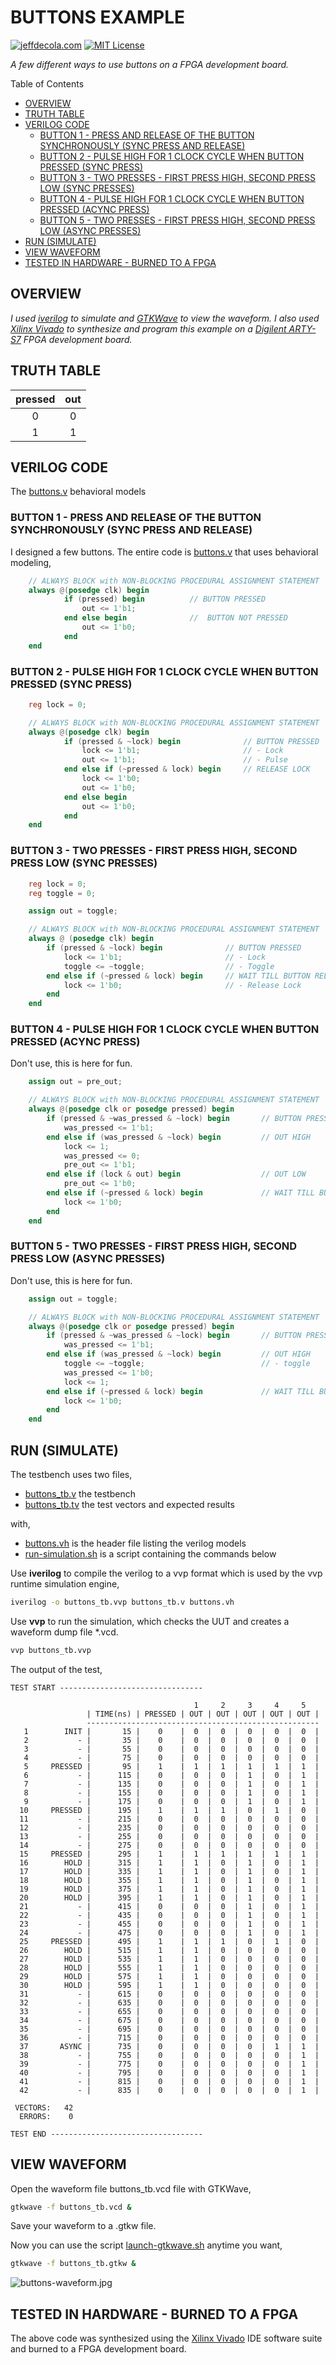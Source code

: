 # BUTTONS EXAMPLE

[![jeffdecola.com](https://img.shields.io/badge/website-jeffdecola.com-blue)](https://jeffdecola.com)
[![MIT License](https://img.shields.io/:license-mit-blue.svg)](https://jeffdecola.mit-license.org)

_A few different ways to use buttons on a FPGA development board._

Table of Contents

* [OVERVIEW](https://github.com/JeffDeCola/my-verilog-examples/tree/master/fpga-development-boards/buttons/buttons#overview)
* [TRUTH TABLE](https://github.com/JeffDeCola/my-verilog-examples/tree/master/fpga-development-boards/buttons/buttons#truth-table)
* [VERILOG CODE](https://github.com/JeffDeCola/my-verilog-examples/tree/master/fpga-development-boards/buttons/buttons#verilog-code)
  * [BUTTON 1 - PRESS AND RELEASE OF THE BUTTON SYNCHRONOUSLY (SYNC PRESS AND RELEASE)](https://github.com/JeffDeCola/my-verilog-examples/tree/master/fpga-development-boards/buttons/buttons#button-1---press-and-release-of-the-button-synchronously-sync-press-and-release)
  * [BUTTON 2 - PULSE HIGH FOR 1 CLOCK CYCLE WHEN BUTTON PRESSED (SYNC PRESS)](https://github.com/JeffDeCola/my-verilog-examples/tree/master/fpga-development-boards/buttons/buttons#button-2---pulse-high-for-1-clock-cycle-when-button-pressed-sync-press)
  * [BUTTON 3 - TWO PRESSES - FIRST PRESS HIGH, SECOND PRESS LOW (SYNC PRESSES)](https://github.com/JeffDeCola/my-verilog-examples/tree/master/fpga-development-boards/buttons/buttons#button-3---two-presses---first-press-high-second-press-low-sync-presses)
  * [BUTTON 4 - PULSE HIGH FOR 1 CLOCK CYCLE WHEN BUTTON PRESSED (ACYNC PRESS)](https://github.com/JeffDeCola/my-verilog-examples/tree/master/fpga-development-boards/buttons/buttons#button-4---pulse-high-for-1-clock-cycle-when-button-pressed-acync-press)
  * [BUTTON 5 - TWO PRESSES - FIRST PRESS HIGH, SECOND PRESS LOW (ASYNC PRESSES)](https://github.com/JeffDeCola/my-verilog-examples/tree/master/fpga-development-boards/buttons/buttons#button-5---two-presses---first-press-high-second-press-low-async-presses)
* [RUN (SIMULATE)](https://github.com/JeffDeCola/my-verilog-examples/tree/master/fpga-development-boards/buttons/buttons#run-simulate)
* [VIEW WAVEFORM](https://github.com/JeffDeCola/my-verilog-examples/tree/master/fpga-development-boards/buttons/buttons#view-waveform)
* [TESTED IN HARDWARE - BURNED TO A FPGA](https://github.com/JeffDeCola/my-verilog-examples/tree/master/fpga-development-boards/buttons/buttons#tested-in-hardware---burned-to-a-fpga)

## OVERVIEW

_I used
[iverilog](https://github.com/JeffDeCola/my-cheat-sheets/tree/master/hardware/tools/simulation/iverilog-cheat-sheet)
to simulate and
[GTKWave](https://github.com/JeffDeCola/my-cheat-sheets/tree/master/hardware/tools/simulation/gtkwave-cheat-sheet)
to view the waveform. I also used
[Xilinx Vivado](https://github.com/JeffDeCola/my-cheat-sheets/tree/master/hardware/tools/synthesis/xilinx-vivado-cheat-sheet)
to synthesize and program this example on a
[Digilent ARTY-S7](https://github.com/JeffDeCola/my-cheat-sheets/tree/master/hardware/development/fpga-development-boards/digilent-arty-s7-cheat-sheet)
FPGA development board._

## TRUTH TABLE

| pressed  | out  |
|:--------:|:----:|
| 0        | 0    |
| 1        | 1    |

## VERILOG CODE

The
[buttons.v](https://github.com/JeffDeCola/my-verilog-examples/blob/master/fpga-development-boards/buttons/buttons/buttons.v)
behavioral models

### BUTTON 1 - PRESS AND RELEASE OF THE BUTTON SYNCHRONOUSLY (SYNC PRESS AND RELEASE)

I designed a few buttons. The entire code is
[buttons.v](https://github.com/JeffDeCola/my-verilog-examples/blob/master/fpga-development-boards/buttons/buttons/buttons.v)
that uses behavioral modeling,

```verilog
    // ALWAYS BLOCK with NON-BLOCKING PROCEDURAL ASSIGNMENT STATEMENT
    always @(posedge clk) begin
            if (pressed) begin          // BUTTON PRESSED
                out <= 1'b1;
            end else begin              //  BUTTON NOT PRESSED
                out <= 1'b0;
            end
    end
```

### BUTTON 2 - PULSE HIGH FOR 1 CLOCK CYCLE WHEN BUTTON PRESSED (SYNC PRESS)

```verilog
    reg lock = 0;

    // ALWAYS BLOCK with NON-BLOCKING PROCEDURAL ASSIGNMENT STATEMENT
    always @(posedge clk) begin
            if (pressed & ~lock) begin              // BUTTON PRESSED
                lock <= 1'b1;                       // - Lock
                out <= 1'b1;                        // - Pulse
            end else if (~pressed & lock) begin     // RELEASE LOCK
                lock <= 1'b0;
                out <= 1'b0;
            end else begin
                out <= 1'b0;
            end
    end
```

### BUTTON 3 - TWO PRESSES - FIRST PRESS HIGH, SECOND PRESS LOW (SYNC PRESSES)

```verilog
    reg lock = 0;
    reg toggle = 0;

    assign out = toggle;

    // ALWAYS BLOCK with NON-BLOCKING PROCEDURAL ASSIGNMENT STATEMENT
    always @ (posedge clk) begin
        if (pressed & ~lock) begin              // BUTTON PRESSED
            lock <= 1'b1;                       // - Lock
            toggle <= ~toggle;                  // - Toggle
        end else if (~pressed & lock) begin     // WAIT TILL BUTTON RELEASED
            lock <= 1'b0;                       // - Release Lock
        end
    end
```

### BUTTON 4 - PULSE HIGH FOR 1 CLOCK CYCLE WHEN BUTTON PRESSED (ACYNC PRESS)

Don't use, this is here for fun.

```verilog
    assign out = pre_out;

    // ALWAYS BLOCK with NON-BLOCKING PROCEDURAL ASSIGNMENT STATEMENT
    always @(posedge clk or posedge pressed) begin
        if (pressed & ~was_pressed & ~lock) begin       // BUTTON PRESSED - Then forget about it until later
            was_pressed <= 1'b1;
        end else if (was_pressed & ~lock) begin         // OUT HIGH
            lock <= 1;
            was_pressed <= 0;
            pre_out <= 1'b1;
        end else if (lock & out) begin                  // OUT LOW
            pre_out <= 1'b0;
        end else if (~pressed & lock) begin             // WAIT TILL BUTTON RELEASED
            lock <= 1'b0;
        end
    end
```

### BUTTON 5 - TWO PRESSES - FIRST PRESS HIGH, SECOND PRESS LOW (ASYNC PRESSES)

Don't use, this is here for fun.

```verilog
    assign out = toggle;

    // ALWAYS BLOCK with NON-BLOCKING PROCEDURAL ASSIGNMENT STATEMENT
    always @(posedge clk or posedge pressed) begin
        if (pressed & ~was_pressed & ~lock) begin       // BUTTON PRESSED - Then forget about it for now
            was_pressed <= 1'b1;
        end else if (was_pressed & ~lock) begin         // OUT HIGH
            toggle <= ~toggle;                          // - toggle
            was_pressed <= 1'b0;
            lock <= 1;
        end else if (~pressed & lock) begin             // WAIT TILL BUTTON RELEASED
            lock <= 1'b0;
        end
    end
```

## RUN (SIMULATE)

The testbench uses two files,

* [buttons_tb.v](https://github.com/JeffDeCola/my-verilog-examples/blob/master/fpga-development-boards/buttons/buttons/buttons_tb.v)
  the testbench
* [buttons_tb.tv](https://github.com/JeffDeCola/my-verilog-examples/blob/master/fpga-development-boards/buttons/buttons/buttons_tb.tv)
  the test vectors and expected results

with,

* [buttons.vh](https://github.com/JeffDeCola/my-verilog-examples/blob/master/fpga-development-boards/buttons/buttons/buttons.vh)
  is the header file listing the verilog models
* [run-simulation.sh](https://github.com/JeffDeCola/my-verilog-examples/blob/master/fpga-development-boards/buttons/buttons/run-simulation.sh)
  is a script containing the commands below

Use **iverilog** to compile the verilog to a vvp format
which is used by the vvp runtime simulation engine,

```bash
iverilog -o buttons_tb.vvp buttons_tb.v buttons.vh
```

Use **vvp** to run the simulation, which checks the UUT
and creates a waveform dump file *.vcd.

```bash
vvp buttons_tb.vvp
```

The output of the test,

```text
TEST START --------------------------------

                                         1     2     3     4     5
                 | TIME(ns) | PRESSED | OUT | OUT | OUT | OUT | OUT |
                 ----------------------------------------------------
   1        INIT |       15 |    0    |  0  |  0  |  0  |  0  |  0  |
   2           - |       35 |    0    |  0  |  0  |  0  |  0  |  0  |
   3           - |       55 |    0    |  0  |  0  |  0  |  0  |  0  |
   4           - |       75 |    0    |  0  |  0  |  0  |  0  |  0  |
   5     PRESSED |       95 |    1    |  1  |  1  |  1  |  1  |  1  |
   6           - |      115 |    0    |  0  |  0  |  1  |  0  |  1  |
   7           - |      135 |    0    |  0  |  0  |  1  |  0  |  1  |
   8           - |      155 |    0    |  0  |  0  |  1  |  0  |  1  |
   9           - |      175 |    0    |  0  |  0  |  1  |  0  |  1  |
  10     PRESSED |      195 |    1    |  1  |  1  |  0  |  1  |  0  |
  11           - |      215 |    0    |  0  |  0  |  0  |  0  |  0  |
  12           - |      235 |    0    |  0  |  0  |  0  |  0  |  0  |
  13           - |      255 |    0    |  0  |  0  |  0  |  0  |  0  |
  14           - |      275 |    0    |  0  |  0  |  0  |  0  |  0  |
  15     PRESSED |      295 |    1    |  1  |  1  |  1  |  1  |  1  |
  16        HOLD |      315 |    1    |  1  |  0  |  1  |  0  |  1  |
  17        HOLD |      335 |    1    |  1  |  0  |  1  |  0  |  1  |
  18        HOLD |      355 |    1    |  1  |  0  |  1  |  0  |  1  |
  19        HOLD |      375 |    1    |  1  |  0  |  1  |  0  |  1  |
  20        HOLD |      395 |    1    |  1  |  0  |  1  |  0  |  1  |
  21           - |      415 |    0    |  0  |  0  |  1  |  0  |  1  |
  22           - |      435 |    0    |  0  |  0  |  1  |  0  |  1  |
  23           - |      455 |    0    |  0  |  0  |  1  |  0  |  1  |
  24           - |      475 |    0    |  0  |  0  |  1  |  0  |  1  |
  25     PRESSED |      495 |    1    |  1  |  1  |  0  |  1  |  0  |
  26        HOLD |      515 |    1    |  1  |  0  |  0  |  0  |  0  |
  27        HOLD |      535 |    1    |  1  |  0  |  0  |  0  |  0  |
  28        HOLD |      555 |    1    |  1  |  0  |  0  |  0  |  0  |
  29        HOLD |      575 |    1    |  1  |  0  |  0  |  0  |  0  |
  30        HOLD |      595 |    1    |  1  |  0  |  0  |  0  |  0  |
  31           - |      615 |    0    |  0  |  0  |  0  |  0  |  0  |
  32           - |      635 |    0    |  0  |  0  |  0  |  0  |  0  |
  33           - |      655 |    0    |  0  |  0  |  0  |  0  |  0  |
  34           - |      675 |    0    |  0  |  0  |  0  |  0  |  0  |
  35           - |      695 |    0    |  0  |  0  |  0  |  0  |  0  |
  36           - |      715 |    0    |  0  |  0  |  0  |  0  |  0  |
  37       ASYNC |      735 |    0    |  0  |  0  |  0  |  1  |  1  |
  38           - |      755 |    0    |  0  |  0  |  0  |  0  |  1  |
  39           - |      775 |    0    |  0  |  0  |  0  |  0  |  1  |
  40           - |      795 |    0    |  0  |  0  |  0  |  0  |  1  |
  41           - |      815 |    0    |  0  |  0  |  0  |  0  |  1  |
  42           - |      835 |    0    |  0  |  0  |  0  |  0  |  1  |

 VECTORS:   42
  ERRORS:    0

TEST END ----------------------------------
```

## VIEW WAVEFORM

Open the waveform file buttons_tb.vcd file with GTKWave,

```bash
gtkwave -f buttons_tb.vcd &
```

Save your waveform to a .gtkw file.

Now you can use the script
[launch-gtkwave.sh](https://github.com/JeffDeCola/my-verilog-examples/blob/master/launch-GTKWave-script/launch-gtkwave.sh)
anytime you want,

```bash
gtkwave -f buttons_tb.gtkw &
```

![buttons-waveform.jpg](../../../docs/pics/fpga-development-boards/buttons-waveform.jpg)

## TESTED IN HARDWARE - BURNED TO A FPGA

The above code was synthesized using the
[Xilinx Vivado](https://github.com/JeffDeCola/my-cheat-sheets/tree/master/hardware/tools/synthesis/xilinx-vivado-cheat-sheet)
IDE software suite and burned to a FPGA development board.

